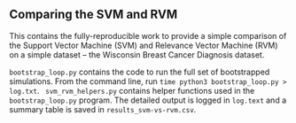 ## Comparing the SVM and RVM 

This contains the fully-reproducible work to provide a simple comparison of the Support Vector Machine (SVM) and Relevance Vector Machine (RVM) on a simple dataset – the Wisconsin Breast Cancer Diagnosis dataset. 

`bootstrap_loop.py` contains the code to run the full set of bootstrapped simulations. From the command line, run `time python3 bootstrap_loop.py > log.txt`. ` svm_rvm_helpers.py` contains helper functions used in the `bootstrap_loop.py` program. The detailed output is logged in `log.text` and a summary table is saved in `results_svm-vs-rvm.csv`. 